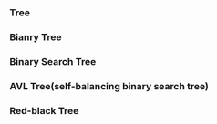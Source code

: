 ### Tree



### Bianry Tree




### Binary Search Tree




### AVL Tree(self-balancing binary search tree)




### Red-black Tree




